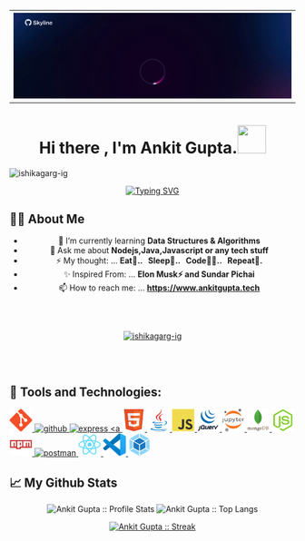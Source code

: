 <a href="https://icons8.com/icon/n9d0Hm43JCPK/link"></a>

<div align="center" width="100%">  
    <table width="100%"> 
    <tr><th><a href="https://skyline.github.com/ankit-07-gupta/2022"><img width="100%" src="./anki07gupta.gif"></a></th></tr>
  </table>
</div>
<div align="center">
    <h1>Hi there , I'm Ankit Gupta.<img src="https://media.giphy.com/media/hvRJCLFzcasrR4ia7z/giphy.gif" width="50px" height="50px"></h1>
<p align="left"> <img src="https://komarev.com/ghpvc/?username=ankit-07-gupta&label=Profile%20views&color=0e75b6&style=flat" alt="ishikagarg-ig" /> </p>
  
[![Typing SVG](https://readme-typing-svg.herokuapp.com?font=Robot-Bold&size=30&color=FFFF33&center=true&vCenter=true&width=900&height=110&lines=Full+Stack+Developer;Tech+Web+Architect)](https://git.io/typing-svg)
</div>

## 🙋‍♂️ About Me

<center>

- 🌱 I’m currently learning **Data Structures & Algorithms**
- 💬 Ask me about **Nodejs,Java,Javascript or any tech stuff**
- ⚡ My thought: ... **Eat🍴.. &nbsp;&nbsp;Sleep🛌.. &nbsp;&nbsp;Code👨‍💻.. &nbsp;&nbsp;Repeat🔁.**
- ✨ Inspired From: ... **Elon Musk⚡ and Sundar Pichai**
- 📫 How to reach me: ... **https://www.ankitgupta.tech**
</center>
<br>
<br>
<p align="center"> <a href="https://github.com/ryo-ma/github-profile-trophy"><img src="https://github-profile-trophy.vercel.app/?username=ankit-07-gupta&no-frame=true&row=1&column=7" alt="ishikagarg-ig" /></a> </p>
<br>
<br>

## 🚀 Tools and Technologies:

<p align="center">

</a><a href="https://git-scm.com/" target="_blank"> <img src="https://raw.githubusercontent.com/devicons/devicon/master/icons/git/git-original.svg" alt="git" width="40" height="40"/> </a>
</a><a href="https://github.com/" target="_blank"> <img src="https://github.githubassets.com/images/modules/logos_page/GitHub-Mark.png" alt="github" width="40" height="40"/> </a>
</a><a href="https://expressjs.com/" target="_blank"> <img src="https://icongr.am/devicon/express-original-wordmark.svg?size=128&color=ffffff" alt="express" width="40" height="40"/> <a
</a><a href="https://www.w3schools.com/html/" target="_blank"> <img src="https://raw.githubusercontent.com/devicons/devicon/master/icons/html5/html5-original.svg" alt="html5" width="40" height="40"/> </a>
</a><a href="https://www.java.com" target="_blank"> <img src="https://raw.githubusercontent.com/devicons/devicon/master/icons/java/java-original.svg" alt="java" width="40" height="40"/> </a>
</a><a href="https://www.w3schools.com/js/" target="_blank"> <img src="https://raw.githubusercontent.com/devicons/devicon/master/icons/javascript/javascript-original.svg" alt="javascript" width="40" height="40"/> </a>
</a><a href="https://www.jquery.com" target="_blank"> <img src="https://raw.githubusercontent.com/devicons/devicon/master/icons/jquery/jquery-original-wordmark.svg" alt="jquery" width="40" height="40"/> </a>
</a><a href="https://jupyter.org/" target="_blank"> <img src="https://raw.githubusercontent.com/devicons/devicon/master/icons/jupyter/jupyter-original-wordmark.svg" alt="jupyter" width="40" height="40"/> </a>
</a><a href="https://mongodb.com/" target="_blank"> <img src="https://raw.githubusercontent.com/devicons/devicon/master/icons/mongodb/mongodb-original-wordmark.svg" alt="mongodb" width="40" height="40"/> </a>
</a><a href="https://nodejs.org/" target="_blank"> <img src="https://raw.githubusercontent.com/devicons/devicon/master/icons/nodejs/nodejs-original.svg" alt="nodejs" width="40" height="40"/> </a>
</a><a href="https://npmjs.io/" target="_blank"> <img src="https://raw.githubusercontent.com/devicons/devicon/master/icons/npm/npm-original-wordmark.svg" alt="npm" width="40" height="40"/> </a>
</a><a href="https://postman.com" target="_blank"> <img src="https://www.vectorlogo.zone/logos/getpostman/getpostman-icon.svg" alt="postman" width="40" height="40"/> </a>
</a><a href="https://reactjs.org/" target="_blank"> <img src="https://raw.githubusercontent.com/devicons/devicon/master/icons/react/react-original.svg" alt="react" width="40" height="40"/> </a>
</a><a href="https://code.visualstudio.com/" target="_blank"> <img src="https://raw.githubusercontent.com/devicons/devicon/master/icons/vscode/vscode-original.svg" alt="vscode" width="40" height="40"/> </a>
</a><a href="https://webpack.js.org/" target="_blank"> <img src="https://raw.githubusercontent.com/devicons/devicon/master/icons/webpack/webpack-original.svg" alt="webpack" width="40" height="40"/> </a>

</p>

## 📈 **My Github Stats**

<p align="center">
<img height="180em" src="https://github-readme-stats.vercel.app/api?username=ankit-07-gupta&theme=blue-green&show_icons=true&hide_border=true&count_private=true" alt="Ankit Gupta :: Profile Stats" />
<img height="180em" src="https://github-readme-stats.vercel.app/api/top-langs/?username=ankit-07-gupta&langs_count=8&theme=tokyonight&layout=compact&hide_border=true" alt="Ankit Gupta :: Top Langs" />
</p>

<div align="center">
  
[![Ankit Gupta :: Streak](http://github-readme-streak-stats.herokuapp.com?user=ankit-07-gupta&theme=merko&date_format=M%20j%5B%2C%20Y%5D)](http://github-readme-streak-stats.herokuapp.com?user=ankit-07-gupta&theme=merko&date_format=M%20j%5B%2C%20Y%5D)
  
</div>
